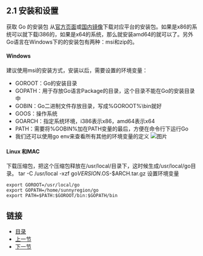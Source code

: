 ## 2.1 安装和设置

获取 Go 的安装包
从[官方页面](https://golang.org/dl/)或[国内镜像](http://www.golangtc.com/download)下载对应平台的安装包。如果是x86的系统可以就下载i386的，如果是x64的系统，那么就安装amd64的就可以了。另外Go语言在Windows下的的安装包有两种：msi和zip的。

#### Windows
建议使用msi的安装方式，安装以后，需要设置的环境变量：


- GOROOT：Go的安装目录
- GOPATH：用于存放Go语言Package的目录，这个目录不能在Go的安装目录中
- GOBIN：Go二进制文件存放目录，写成%GOROOT%\bin就好
- GOOS：操作系统
- GOARCH：指定系统环境，i386表示x86，amd64表示x64
- PATH：需要将%GOBIN%加在PATH变量的最后，方便在命令行下运行Go
- 我们还可以使用go env来查看所有其他的环境变量的定义
![图片](https://github.com/sunnygocms/gobook/blob/master/go_lang_base/02.1_1.png)

#### Linux 和MAC
下载压缩包，把这个压缩包释放在/usr/local/目录下，这时候生成/usr/local/go目录。
    tar -C /usr/local -xzf go$VERSION.$OS-$ARCH.tar.gz
设置环境变量

    export GOROOT=/usr/local/go
    export GOPATH=/home/sunnyregion/go
    export PATH=$PATH:$GOROOT/bin:$GOPATH/bin

## 链接
- [目录](https://github.com/sunnygocms/gobook/blob/master/menu.md)
- [上一节](https://github.com/sunnygocms/gobook/blob/master/go_lang_base/01.2.md)
- [下一节](https://github.com/sunnygocms/gobook/blob/master/go_lang_base/02.2.md)